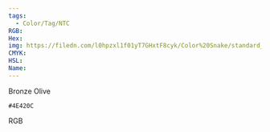 ```yaml
---
tags:
  - Color/Tag/NTC
RGB:
Hex:
img: https://filedn.com/l0hpzxl1f01yT7GHxtF8cyk/Color%20Snake/standard_csv_to_svg/%23/4E420C.svg
CMYK:
HSL:
Name:
---
```

Bronze Olive
```palette
#4E420C
```
RGB
